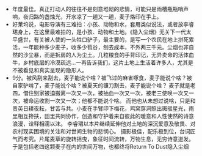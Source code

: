 * 年度最佳。真正打动人的往往不是刻意堆砌的悲情，可能只是雨槽瓶瓶哨声响，夜归路的盏烛光，开水凉了一趟又一趟，麦子烙印在手上。
* 好莱坞说，电影导演有三难拍：小孩、动物和水，套用类似说法，或者放李睿珺身上，在这里最难拍的，是小孩、动物和土地。《隐入尘烟》无关下一代太平盛世，有关被人使的一头牲口驴子，最主要的，是写一个农民在地上拼死累活，一年能种多少麦子，收多少苞谷，刨去成本，不外两三千元。尘烟也非自然的沙尘暴，而是拆房的人为尘土。几粒粮食的手背印记，无异卖命的活体血牛，乡村底层的冷漠疏远…一再告诉我们，这片土地上生活着许多人，尤其是不被看见和真实呈现的隐形人。
* 9分。被风刮来刮去，麦子能说个啥？被飞过的麻雀啄食，麦子能说个啥？被自家驴啃了，麦子能说个啥？被夏天的镰刀割去，麦子能说个啥？ 麦子就是老四，借住别家被迫搬离一次又一次，被抽血一次又一次，被老三使唤一次又一次，被命运收割一次又一次；他都不能说个啥。 而他也从未想过说啥，只是和贵英日耕夜耘，甘苦与共。小麦在手臂印下梅花，鸡窝穿洞照出斑驳星光，雨里相互搀扶，田里共同协作，创造和守护着来自彼此的暖意和人性使然的诗意浪漫，诠释相濡以沫。 李睿珺以本片继续延伸他对土地的深沉爱意及敬畏、对农村现实困境的关注和对世间生物的悲悯心。 摄影极佳，配乐极到位，台词匠气而考究。片尾麦草的旋转摇曳，象征时间流转，万物生息，无穷诗意迸发。于是包括老四这颗麦子在内的世间万物，也都终将Return To Dust隐入尘烟